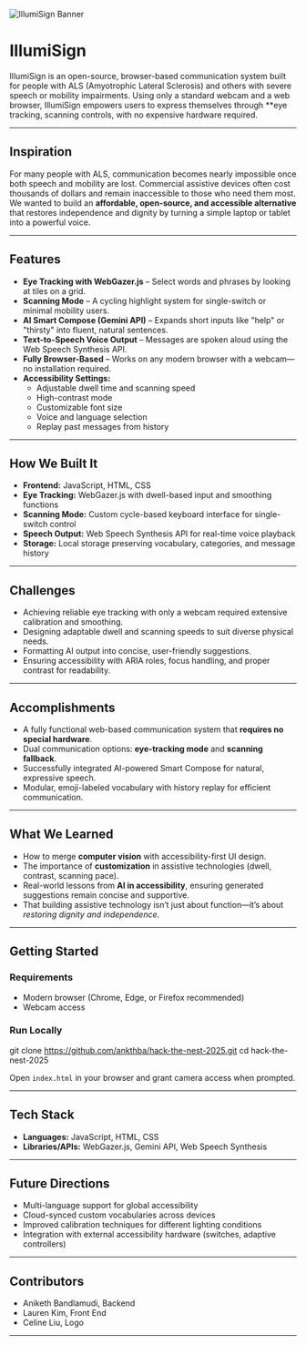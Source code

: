![IllumiSign Banner](https://drive.google.com/uc?export=view&id=1Ar3DopmSy2SAy2cisr0BN7FidUuOlUZn)

# IllumiSign

IllumiSign is an open-source, browser-based communication system built for people with ALS (Amyotrophic Lateral Sclerosis) and others with severe speech or mobility impairments. Using only a standard webcam and a web browser, IllumiSign empowers users to express themselves through **eye tracking, scanning controls, with no expensive hardware required.

---

## Inspiration

For many people with ALS, communication becomes nearly impossible once both speech and mobility are lost. Commercial assistive devices often cost thousands of dollars and remain inaccessible to those who need them most. We wanted to build an **affordable, open-source, and accessible alternative** that restores independence and dignity by turning a simple laptop or tablet into a powerful voice.

---

## Features

- **Eye Tracking with WebGazer.js** – Select words and phrases by looking at tiles on a grid.
- **Scanning Mode** – A cycling highlight system for single-switch or minimal mobility users.
- **AI Smart Compose (Gemini API)** – Expands short inputs like "help" or "thirsty" into fluent, natural sentences.
- **Text-to-Speech Voice Output** – Messages are spoken aloud using the Web Speech Synthesis API.
- **Fully Browser-Based** – Works on any modern browser with a webcam—no installation required.
- **Accessibility Settings:**
  - Adjustable dwell time and scanning speed
  - High-contrast mode
  - Customizable font size
  - Voice and language selection
  - Replay past messages from history

---

## How We Built It

- **Frontend:** JavaScript, HTML, CSS
- **Eye Tracking:** WebGazer.js with dwell-based input and smoothing functions
- **Scanning Mode:** Custom cycle-based keyboard interface for single-switch control
- **Speech Output:** Web Speech Synthesis API for real-time voice playback
- **Storage:** Local storage preserving vocabulary, categories, and message history

---

## Challenges

- Achieving reliable eye tracking with only a webcam required extensive calibration and smoothing.
- Designing adaptable dwell and scanning speeds to suit diverse physical needs.
- Formatting AI output into concise, user-friendly suggestions.
- Ensuring accessibility with ARIA roles, focus handling, and proper contrast for readability.

---

## Accomplishments

- A fully functional web-based communication system that **requires no special hardware**.
- Dual communication options: **eye-tracking mode** and **scanning fallback**.
- Successfully integrated AI-powered Smart Compose for natural, expressive speech.
- Modular, emoji-labeled vocabulary with history replay for efficient communication.

---

## What We Learned

- How to merge **computer vision** with accessibility-first UI design.
- The importance of **customization** in assistive technologies (dwell, contrast, scanning pace).
- Real-world lessons from **AI in accessibility**, ensuring generated suggestions remain concise and supportive.
- That building assistive technology isn’t just about function—it’s about *restoring dignity and independence*.

---

## Getting Started

### Requirements

- Modern browser (Chrome, Edge, or Firefox recommended)
- Webcam access

### Run Locally

git clone https://github.com/ankthba/hack-the-nest-2025.git
cd hack-the-nest-2025

Open `index.html` in your browser and grant camera access when prompted.

---

## Tech Stack

- **Languages:** JavaScript, HTML, CSS
- **Libraries/APIs:** WebGazer.js, Gemini API, Web Speech Synthesis

---

## Future Directions

- Multi-language support for global accessibility
- Cloud-synced custom vocabularies across devices
- Improved calibration techniques for different lighting conditions
- Integration with external accessibility hardware (switches, adaptive controllers)

---

## Contributors

- Aniketh Bandlamudi, Backend
- Lauren Kim, Front End
- Celine Liu, Logo
---
